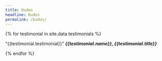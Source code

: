 ```yaml
---
title: Kudos
headline: Kudos
permalink: /kudos/
---
```

<setcion class="testimonials">
  {% for testimonial in site.data.testimonials %}
    <article class="card">
    <img src="{{site.baseurl}}/assets/images/testimonials/{{testimonial.image}}.jpg" alt="">
    <p>
      <q>{{testimonial.testimonial}}</q>
      <cite><strong>{{testimonial.name}}, {{testimonial.title}}</strong></cite>
    </p> 
    </article> 
  {% endfor %}
</setcion>
